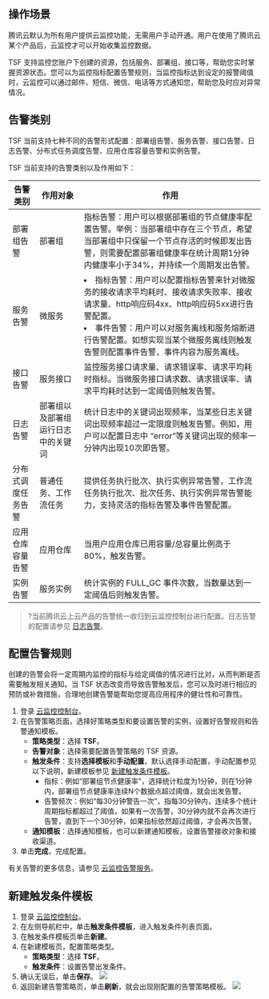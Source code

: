 ## 操作场景

腾讯云默认为所有用户提供云监控功能，无需用户手动开通。用户在使用了腾讯云某个产品后，云监控才可以开始收集监控数据。

TSF 支持监控您账户下创建的资源，包括服务、部署组、接口等，帮助您实时掌握资源状态。您可以为监控指标配置告警规则，当监控指标达到设定的报警阈值时，云监控可以通过邮件、短信、微信、电话等方式通知您，帮助您及时应对异常情况。

## 告警类别

TSF 当前支持七种不同的告警形式配置：部署组告警、服务告警、接口告警、日志告警、分布式任务调度告警、应用仓库容量告警和实例告警。

TSF 当前支持的告警类别以及作用如下：

| 告警类别           | 作用对象                           | 作用                                                         |
| ------------------ | ---------------------------------- | ------------------------------------------------------------ |
| 部署组告警         | 部署组                             | 指标告警：用户可以根据部署组的节点健康率配置告警。举例：当部署组中存在三个节点，希望当部署组中只保留一个节点存活的时候即发出告警，则需要配置部署组健康率在统计周期1分钟内健康率小于34%，并持续一个周期发出告警。 |
| 服务告警           | 微服务                             | <li>指标告警：用户可以配置指标告警来针对微服务的接收请求平均耗时、接收请求失败率、接收请求量、http响应码4xx、http响应码5xx进行告警配置。 </li><li>事件告警：用户可以对服务离线和服务熔断进行告警配置。如想实现当某个微服务离线则触发告警则配置事件告警，事件内容为服务离线。</li> |
| 接口告警           | 服务接口                           | 监控服务接口请求量、请求错误率、请求平均耗时指标。当微服务接口请求数、请求错误率、请求平均耗时达到一定阈值则触发告警。 |
| 日志告警           | 部署组以及部署组运行日志中的关键词 | 统计日志中的关键词出现频率，当某些日志关键词出现频率超过一定限度则触发告警。例如，用户可以配置日志中 “error”等关键词出现的频率一分钟内出现10次即告警。 |
| 分布式调度任务告警 | 普通任务、工作流任务               | 提供任务执行批次、执行实例异常告警，工作流任务执行批次、批次任务、执行实例异常告警能力，支持灵活的指标告警及事件告警配置。 |
| 应用仓库容量告警   | 应用仓库                           | 当用户应用仓库已用容量/总容量比例高于80%，触发告警。         |
| 实例告警           | 服务实例                           | 统计实例的 FULL_GC 事件次数，当数量达到一定阈值后则触发告警。 |

>?当前腾讯云上云产品的告警统一收归到云监控控制台进行配置。日志告警的配置请参见 [日志告警](https://cloud.tencent.com/document/product/649/18195)。

## 配置告警规则

创建的告警会将一定周期内监控的指标与给定阈值的情况进行比对，从而判断是否需要触发相关通知。当 TSF 状态改变而导致告警触发后，您可以及时进行相应的预防或补救措施，合理地创建告警能帮助您提高应用程序的健壮性和可靠性。

1. 登录 [云监控控制台](https://console.cloud.tencent.com/monitor)。
2. 在告警策略页面，选择好策略类型和要设置告警的实例，设置好告警规则和告警通知模板。
   - **策略类型**：选择 **TSF**。
   - **告警对象**：选择需要配置告警策略的 TSF 资源。
   - **触发条件**：支持**选择模板**和**手动配置**，默认选择手动配置，手动配置参见以下说明，新建模板参见 [新建触发条件模板](https://cloud.tencent.com/document/product/597/57244#新建触发条件模板)。
     - 指标：例如“部署组节点健康率”，选择统计粒度为1分钟，则在1分钟内，部署组节点健康率连续N个数据点超过阈值，就会出发告警。
     - 告警频次：例如“每30分钟警告一次”，指每30分钟内，连续多个统计周期指标都超过了阈值，如果有一次告警，30分钟内就不会再次进行告警，直到下一个30分钟，如果指标依然超过阈值，才会再次告警。
   - **通知模板**：选择通知模板，也可以新建通知模板，设置告警接收对象和接收渠道。
3. 单击**完成**，完成配置。

有关告警的更多信息，请参见 [云监控告警服务](https://cloud.tencent.com/document/product/248/50398)。



## 新建触发条件模板

1. 登录 [云监控控制台](https://console.cloud.tencent.com/monitor/)。
2. 在左侧导航栏中，单击**触发条件模板**，进入触发条件列表页面。
3. 在触发条件模板页单击**新建**。
4. 在新建模板页，配置策略类型。
   - **策略类型**：选择 **TSF**。
   - **触发条件**：设置告警出发条件。
5. 确认无误后，单击**保存**。
   ![](https://main.qcloudimg.com/raw/fa8f9f075425493c8a71c0e26672c5fb.png)
6. 返回新建告警策略页，单击**刷新**，就会出现刚配置的告警策略模板。
   ![](https://main.qcloudimg.com/raw/1a879563005c9baf9ddeecd92ce1a29b.png)



